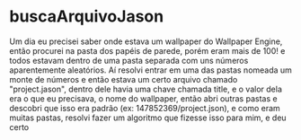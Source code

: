 # buscaArquivoJason
Um dia eu precisei saber onde estava um wallpaper do Wallpaper Engine, então procurei na pasta dos papéis de parede, porém eram mais de 100! e todos estavam dentro de uma pasta separada com uns números aparentemente aleatórios. Aí resolvi entrar em uma das pastas nomeada um monte de números e então estava um certo arquivo chamado "project.jason", dentro dele havia uma chave chamada title, e o valor dela era o que eu precisava, o nome do wallpaper, então abri outras pastas e descobri que isso era padrão (ex: 147852369/project.json), e como eram muitas pastas, resolvi fazer um algoritmo que fizesse isso para mim, e deu certo
